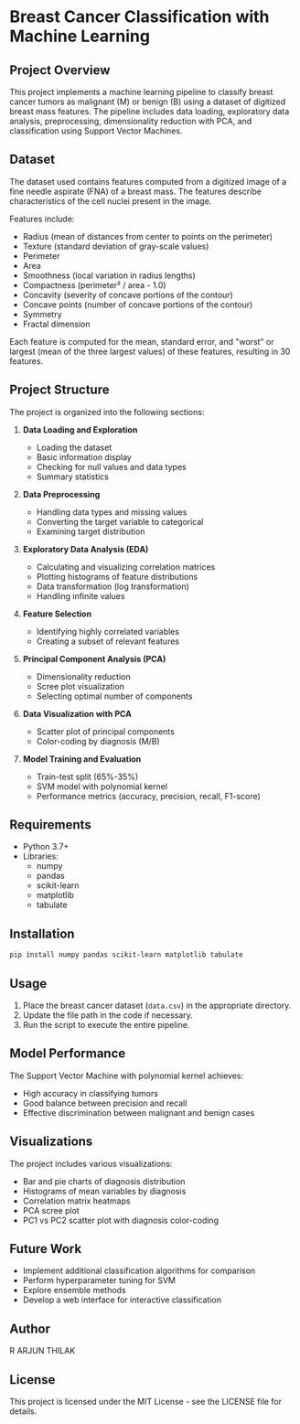 # Breast Cancer Classification with Machine Learning

## Project Overview
This project implements a machine learning pipeline to classify breast cancer tumors as malignant (M) or benign (B) using a dataset of digitized breast mass features. The pipeline includes data loading, exploratory data analysis, preprocessing, dimensionality reduction with PCA, and classification using Support Vector Machines.

## Dataset
The dataset used contains features computed from a digitized image of a fine needle aspirate (FNA) of a breast mass. The features describe characteristics of the cell nuclei present in the image.

Features include:
- Radius (mean of distances from center to points on the perimeter)
- Texture (standard deviation of gray-scale values)
- Perimeter
- Area
- Smoothness (local variation in radius lengths)
- Compactness (perimeter² / area - 1.0)
- Concavity (severity of concave portions of the contour)
- Concave points (number of concave portions of the contour)
- Symmetry
- Fractal dimension

Each feature is computed for the mean, standard error, and "worst" or largest (mean of the three largest values) of these features, resulting in 30 features.

## Project Structure
The project is organized into the following sections:

1. **Data Loading and Exploration**
   - Loading the dataset
   - Basic information display
   - Checking for null values and data types
   - Summary statistics

2. **Data Preprocessing**
   - Handling data types and missing values
   - Converting the target variable to categorical
   - Examining target distribution

3. **Exploratory Data Analysis (EDA)**
   - Calculating and visualizing correlation matrices
   - Plotting histograms of feature distributions
   - Data transformation (log transformation)
   - Handling infinite values

4. **Feature Selection**
   - Identifying highly correlated variables
   - Creating a subset of relevant features

5. **Principal Component Analysis (PCA)**
   - Dimensionality reduction
   - Scree plot visualization
   - Selecting optimal number of components

6. **Data Visualization with PCA**
   - Scatter plot of principal components
   - Color-coding by diagnosis (M/B)

7. **Model Training and Evaluation**
   - Train-test split (65%-35%)
   - SVM model with polynomial kernel
   - Performance metrics (accuracy, precision, recall, F1-score)

## Requirements
- Python 3.7+
- Libraries:
  - numpy
  - pandas
  - scikit-learn
  - matplotlib
  - tabulate

## Installation
```bash
pip install numpy pandas scikit-learn matplotlib tabulate
```

## Usage
1. Place the breast cancer dataset (`data.csv`) in the appropriate directory.
2. Update the file path in the code if necessary.
3. Run the script to execute the entire pipeline.

## Model Performance
The Support Vector Machine with polynomial kernel achieves:
- High accuracy in classifying tumors
- Good balance between precision and recall
- Effective discrimination between malignant and benign cases

## Visualizations
The project includes various visualizations:
- Bar and pie charts of diagnosis distribution
- Histograms of mean variables by diagnosis
- Correlation matrix heatmaps
- PCA scree plot
- PC1 vs PC2 scatter plot with diagnosis color-coding

## Future Work
- Implement additional classification algorithms for comparison
- Perform hyperparameter tuning for SVM
- Explore ensemble methods
- Develop a web interface for interactive classification

## Author
R ARJUN THILAK

## License
This project is licensed under the MIT License - see the LICENSE file for details.
